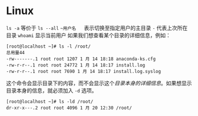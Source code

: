 # Linux
`ls -a` 等价于 `ls --all`
`~用户名	`表示切换至指定用户的主目录
` - ` 代表上次所在目录
`whoami` 显示当前用户
如果我们想查看某个目录的详细信息，例如：
```
[root@localhost ~]# ls -l /root/
总用量44
-rw-------.1 root root 1207 1 月 14 18:18 anaconda-ks.cfg
-rw-r-r--.1 root root 24772 1 月 14 18:17 install.log
-rw-r-r--.1 root root 7690 1 月 14 18:17 install.log.syslog
```
这个命令会显示目录下的内容，而不会显示这个*目录本身的详细信息*。如果想显示目录本身的信息，就必须加入 `-d` 选项。
```
[root@localhost ~]# ls -ld /root/
dr-xr-x---.2 root root 4096 1 月 20 12:30 /root/
```
